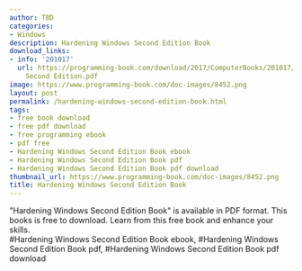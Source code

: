 ```yaml
---
author: TBD
categories:
- Windows
description: Hardening Windows Second Edition Book
download_links:
- info: '201017'
  url: https://programming-book.com/download/2017/ComputerBooks/201017/Hardening Windows
    Second Edition.pdf
image: https://www.programming-book.com/doc-images/8452.png
layout: post
permalink: /hardening-windows-second-edition-book.html
tags:
- free book download
- free pdf download
- free programming ebook
- pdf free
- Hardening Windows Second Edition Book ebook
- Hardening Windows Second Edition Book pdf
- Hardening Windows Second Edition Book pdf download
thumbnail_url: https://www.programming-book.com/doc-images/8452.png
title: Hardening Windows Second Edition Book
---
```


 
<div class="item-desc text-justify">
  "Hardening Windows Second Edition Book" is available in PDF format. This books is free to download. Learn from this free book and enhance your skills.
  <br>
  #Hardening Windows Second Edition Book ebook, #Hardening Windows Second Edition Book pdf, #Hardening Windows Second Edition Book pdf download
</div>